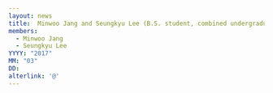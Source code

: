 ```yaml
---
layout: news
title: 	Minwoo Jang and Seungkyu Lee (B.S. student, combined undergraduate-graduate program) joined.
members:
  - Minwoo Jang
  - Seungkyu Lee
YYYY: "2017"
MM: "03"
DD:
alterlink: '@'
---
```



